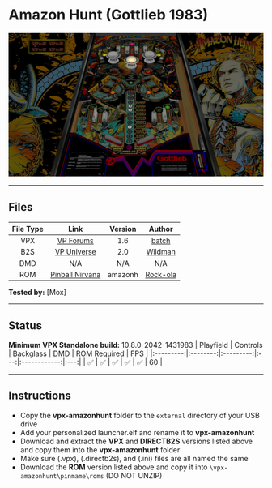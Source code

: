 # Amazon Hunt (Gottlieb 1983)

![Table Preview](../../images/vpx-amazonhunt.png)

---

## Files
| File Type | Link | Version | Author | 
|:---------:|:----:|:-------:|:------:|
| VPX | [VP Forums](https://www.vpforums.org/index.php?app=downloads&showfile=13076) | 1.6 | [batch](https://www.vpforums.org/index.php?showuser=30858) |
| B2S | [VP Universe](https://vpuniverse.com/files/file/2359-amazon-huntgottlieb-1983/) | 2.0 | [Wildman](https://vpuniverse.com/profile/5-wildman/) |
| DMD | N/A | N/A | N/A |
| ROM | [Pinball Nirvana](https://pinballnirvana.com/forums/resources/amazonh.1524/) | amazonh | [Rock-ola](https://pinballnirvana.com/forums/members/rock-ola.1/) |

**Tested by:** [Mox]

---

## Status
**Minimum VPX Standalone build:** 10.8.0-2042-1431983
| Playfield | Controls | Backglass | DMD | ROM Required | FPS |
|:---------:|:--------:|:---------:|:---:|:------------:|:---:|
| :white_check_mark: | :white_check_mark: | :white_check_mark: | :white_check_mark: | :white_check_mark: | 60 |

---

## Instructions
- Copy the **vpx-amazonhunt** folder to the `external` directory of your USB drive
- Add your personalized launcher.elf and rename it to **vpx-amazonhunt**
- Download and extract the **VPX** and **DIRECTB2S** versions listed above and copy them into the **vpx-amazonhunt** folder
- Make sure (.vpx), (.directb2s), and (.ini) files are all named the same
- Download the **ROM** version listed above and copy it into `\vpx-amazonhunt\pinmame\roms` (DO NOT UNZIP)

